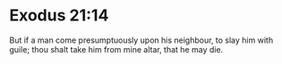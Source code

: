 # Exodus 21:14

But if a man come presumptuously upon his neighbour, to slay him with guile; thou shalt take him from mine altar, that he may die.